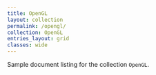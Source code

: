 ```yaml
---
title: OpenGL
layout: collection
permalink: /opengl/
collection: OpenGL
entries_layout: grid
classes: wide
---
```


Sample document listing for the collection `OpenGL`.
